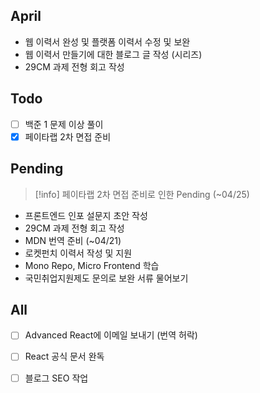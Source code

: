 ## April
- 웹 이력서 완성 및 플랫폼 이력서 수정 및 보완
- 웹 이력서 만들기에 대한 블로그 글 작성 (시리즈)
- 29CM 과제 전형 회고 작성

## Todo
- [ ] 백준 1 문제 이상 풀이
- [x] 페이타랩 2차 면접 준비

## Pending

> [!info] 페이타랩 2차 면접 준비로 인한 Pending (~04/25)

- 프론트엔드 인포 설문지 초안 작성
-  29CM 과제 전형 회고 작성
- MDN 번역 준비 (~04/21)
- 로켓펀치 이력서 작성 및 지원
- Mono Repo, Micro Frontend 학습
- 국민취업지원제도 문의로 보완 서류 물어보기

## All
- [ ] Advanced React에 이메일 보내기 (번역 허락)
- [ ] React 공식 문서 완독
- [ ] 블로그 SEO 작업

